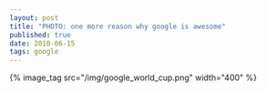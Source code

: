 ```yaml
--- 
layout: post
title: "PHOTO: one more reason why google is awesome"
published: true
date: 2010-06-15
tags: google
---
```


{% image_tag src="/img/google_world_cup.png" width="400" %}